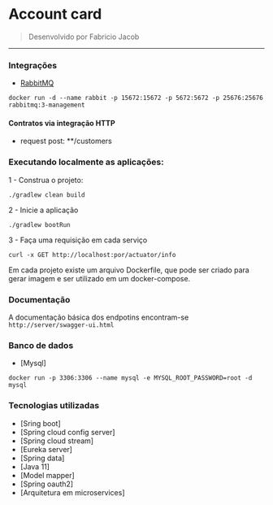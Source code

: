 # Account card
> Desenvolvido por Fabricio Jacob

---
### Integrações

- [RabbitMQ](https://www.rabbitmq.com/)
```
docker run -d --name rabbit -p 15672:15672 -p 5672:5672 -p 25676:25676 rabbitmq:3-management
```

#### Contratos via integração HTTP
- request post: **/customers

### Executando localmente as aplicações:

1 - Construa o projeto:
```
./gradlew clean build
```
2 - Inicie a aplicação
```
./gradlew bootRun
```

3 - Faça uma requisição em cada serviço
```
curl -x GET http://localhost:por/actuator/info
```
Em cada projeto existe um arquivo Dockerfile, que pode ser criado para gerar imagem e ser utilizado em um docker-compose.

### Documentação

A documentação básica dos endpotins encontram-se ```http://server/swagger-ui.html```

### Banco de dados
- [Mysql]
```
docker run -p 3306:3306 --name mysql -e MYSQL_ROOT_PASSWORD=root -d mysql
```

### Tecnologias utilizadas
- [Sring boot]
- [Spring cloud config server]
- [Spring cloud stream]
- [Eureka server]
- [Spring data]
- [Java 11]
- [Model mapper]
- [Spring oauth2]
- [Arquitetura em microservices]
